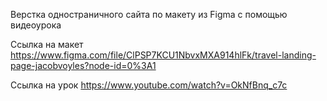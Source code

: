 Верстка одностраничного сайта по макету из Figma с помощью видеоурока

Ссылка на макет https://www.figma.com/file/ClPSP7KCU1NbvxMXA914hlFk/travel-landing-page-jacobvoyles?node-id=0%3A1

Ссылка на урок https://www.youtube.com/watch?v=OkNfBnq_c7c
